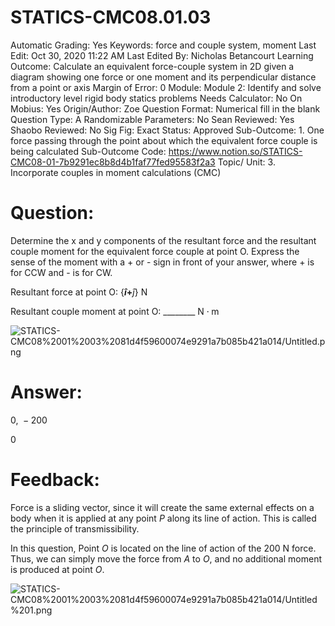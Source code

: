 # STATICS-CMC08.01.03

Automatic Grading: Yes
Keywords: force and couple system, moment
Last Edit: Oct 30, 2020 11:22 AM
Last Edited By: Nicholas Betancourt
Learning Outcome: Calculate an equivalent force-couple system in 2D given a diagram showing one force or one moment and its perpendicular distance from a point or axis
Margin of Error: 0
Module: Module 2: Identify and solve introductory level rigid body statics problems
Needs Calculator: No
On Mobius: Yes
Origin/Author: Zoe
Question Format: Numerical fill in the blank
Question Type: A
Randomizable Parameters: No
Sean Reviewed: Yes
Shaobo Reviewed: No
Sig Fig: Exact
Status: Approved
Sub-Outcome: 1. One force passing through the point about which the equivalent force couple is being calculated
Sub-Outcome Code: https://www.notion.so/STATICS-CMC08-01-7b9291ec8b8d4b1faf77fed95583f2a3
Topic/ Unit: 3. Incorporate couples in moment calculations (CMC)

# Question:

Determine the x and y components of the resultant force and the resultant couple moment for the equivalent force couple at point O. Express the sense of the moment with a + or - sign in front of your answer, where + is for CCW and - is for CW.

Resultant force at point O: $\{$____$\hat{i}+$____$\hat{j}\} \text{~N}$

Resultant couple moment at point O: ________ $\text{N}\cdot\text{m}$

![STATICS-CMC08%2001%2003%2081d4f59600074e9291a7b085b421a014/Untitled.png](STATICS-CMC08%2001%2003%2081d4f59600074e9291a7b085b421a014/Untitled.png)

# Answer:

$0,~-200$

$0$

# Feedback:

Force is a sliding vector, since it will create the same external effects on a body when it is applied at any point $P$ along its line of action. This is called the principle of transmissibility. 

In this question, Point $O$ is located on the line of action of the 200 $\text{N}$ force. Thus, we can simply move the force from $A$ to $O$, and no additional moment is produced at point $O$. 

![STATICS-CMC08%2001%2003%2081d4f59600074e9291a7b085b421a014/Untitled%201.png](STATICS-CMC08%2001%2003%2081d4f59600074e9291a7b085b421a014/Untitled%201.png)